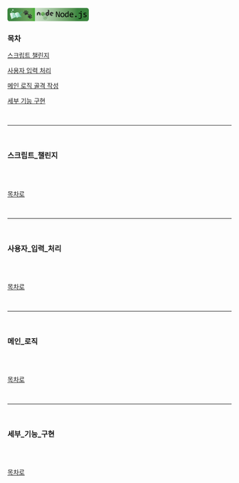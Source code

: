 <br />
<a href="https://github.com/seol-yu/TIL/tree/master/NodeJS/노드_백엔드">
  <img src="https://github.com/seol-yu/TIL/raw/master/images/nodejs-badge-logo.png?raw=true" height="30" style="max-width: 100%;">
</a>
<br />

### 목차

[스크립트 챌린지](#스크립트_챌린지)

[사용자 입력 처리](#사용자_입력_처리)

[메인 로직 골격 작성](#메인_로직)

[세부 기능 구현](#세부_기능_구현)

<br />

---

<br />

### 스크립트_챌린지

<br />



<br />

[목차로](#목차)

<br />

---

<br />

### 사용자_입력_처리

<br />



<br />

[목차로](#목차)

<br />

---

<br />

### 메인_로직

<br />



<br />

[목차로](#목차)

<br />

---

<br />

### 세부_기능_구현

<br />



<br />

[목차로](#목차)

<br />

